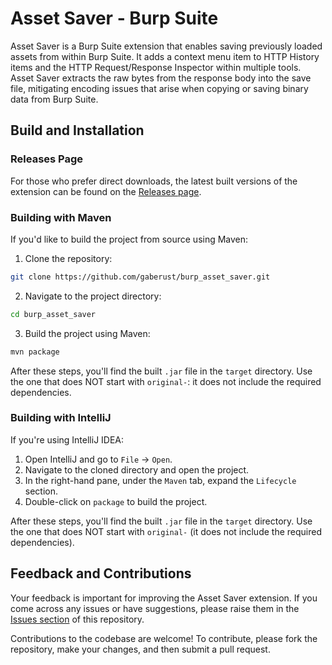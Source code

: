 # Asset Saver - Burp Suite

Asset Saver is a Burp Suite extension that enables saving previously loaded
assets from within Burp Suite. It adds a context menu item to HTTP History items and 
the HTTP Request/Response Inspector within multiple tools. Asset Saver extracts the 
raw bytes from the response body into the save file, mitigating encoding issues that 
arise when copying or saving binary data from Burp Suite.

## Build and Installation

### Releases Page

For those who prefer direct downloads, the latest built versions of the
extension can be found on the
[Releases page](https://github.com/gaberust/burp_asset_saver/releases).

### Building with Maven

If you'd like to build the project from source using Maven:

1. Clone the repository:
```bash
git clone https://github.com/gaberust/burp_asset_saver.git
```

2. Navigate to the project directory:
```bash
cd burp_asset_saver
```

3. Build the project using Maven:
```bash
mvn package
```

After these steps, you'll find the built `.jar` file in the `target` directory.
Use the one that does NOT start with `original-`: it does not include the required dependencies.

### Building with IntelliJ

If you're using IntelliJ IDEA:

1. Open IntelliJ and go to `File` -> `Open`.
2. Navigate to the cloned directory and open the project.
3. In the right-hand pane, under the `Maven` tab, expand the `Lifecycle` section.
4. Double-click on `package` to build the project.

After these steps, you'll find the built `.jar` file in the `target`
directory. Use the one that does NOT start with `original-` (it does not
include the required dependencies).

## Feedback and Contributions

Your feedback is important for improving the Asset Saver extension. If you come across any issues or have suggestions, please raise them in the [Issues section](https://github.com/gaberust/burp_asset_saver/issues) of this repository.

Contributions to the codebase are welcome! To contribute, please fork the repository, make your changes, and then submit a pull request.